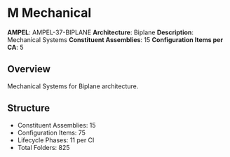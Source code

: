 # M Mechanical

**AMPEL**: AMPEL-37-BIPLANE
**Architecture**: Biplane
**Description**: Mechanical Systems
**Constituent Assemblies**: 15
**Configuration Items per CA**: 5

## Overview
Mechanical Systems for Biplane architecture.

## Structure
- Constituent Assemblies: 15
- Configuration Items: 75
- Lifecycle Phases: 11 per CI
- Total Folders: 825
